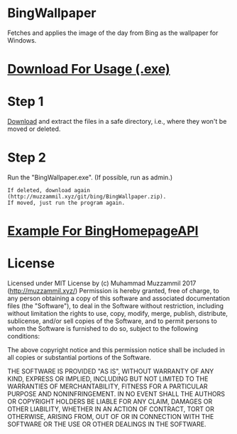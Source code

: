 # BingWallpaper
Fetches and applies the image of the day from Bing as the wallpaper for Windows.
# [Download For Usage (.exe)](http://muzzammil.xyz/git/bing/BingWallpaper.zip)
# Step 1
  [Download](http://muzzammil.xyz/git/bing/BingWallpaper.zip) and extract the files in a safe directory, i.e., where they won't be moved or deleted. 
# Step 2
  Run the "BingWallpaper.exe". (If possible, run as admin.)
  
	If deleted, download again (http://muzzammil.xyz/git/bing/BingWallpaper.zip). 
	If moved, just run the program again.
# [Example For BingHomepageAPI](https://github.com/muhammadmuzzammil1998/BingHomepageAPI)
# License
Licensed under MIT License by (c) Muhammad Muzzammil 2017 (http://muzzammil.xyz/)
Permission is hereby granted, free of charge, to any person obtaining a copy of this 
software and associated documentation files (the "Software"), to deal in the Software 
without restriction, including without limitation the rights to use, copy, modify, 
merge, publish, distribute, sublicense, and/or sell copies of the Software, and to 
permit persons to whom the Software is furnished to do so, subject to the following 
conditions:

The above copyright notice and this permission notice shall be included in all copies 
or substantial portions of the Software.

THE SOFTWARE IS PROVIDED "AS IS", WITHOUT WARRANTY OF ANY KIND, EXPRESS OR IMPLIED, 
INCLUDING BUT NOT LIMITED TO THE WARRANTIES OF MERCHANTABILITY, FITNESS FOR A PARTICULAR 
PURPOSE AND NONINFRINGEMENT. IN NO EVENT SHALL THE AUTHORS OR COPYRIGHT HOLDERS BE LIABLE 
FOR ANY CLAIM, DAMAGES OR OTHER LIABILITY, WHETHER IN AN ACTION OF CONTRACT, TORT OR 
OTHERWISE, ARISING FROM, OUT OF OR IN CONNECTION WITH THE SOFTWARE OR THE USE OR OTHER 
DEALINGS IN THE SOFTWARE.
